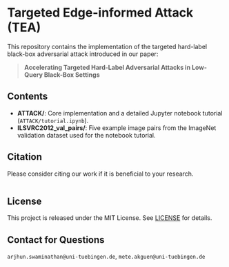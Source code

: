 # Targeted Edge-informed Attack (TEA)

This repository contains the implementation of the targeted hard-label black-box adversarial attack introduced in our paper:

> **Accelerating Targeted Hard-Label Adversarial Attacks in Low-Query Black-Box Settings**

## Contents

* **ATTACK/**: Core implementation and a detailed Jupyter notebook tutorial (`ATTACK/tutorial.ipynb`).
* **ILSVRC2012\_val\_pairs/**: Five example image pairs from the ImageNet validation dataset used for the notebook tutorial.

## Citation

Please consider citing our work if it is beneficial to your research. 

```bibtex

```

## License

This project is released under the MIT License. See [LICENSE](LICENSE) for details.

## Contact for Questions
`arjhun.swaminathan@uni-tuebingen.de`, `mete.akguen@uni-tuebingen.de`
